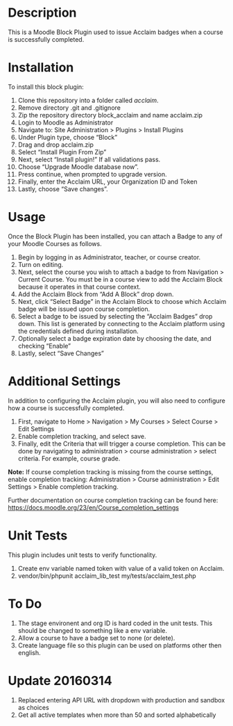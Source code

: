 Description
===========
This is a Moodle Block Plugin used to issue Acclaim badges when a course is successfully completed.

Installation
============
To install this block plugin:

<ol>
  <li>Clone this repository into a folder called <i>acclaim</i>. </li>
  <li>Remove directory .git and .gitignore </li>
  <li>Zip the repository directory block_acclaim and name acclaim.zip</li>
  <li>Login to Moodle as Administrator</li>
  <li>Navigate to: Site Administration > Plugins > Install Plugins</li>
  <li>Under Plugin type, choose “Block”</li>
  <li>Drag and drop acclaim.zip</li>
  <li>Select “Install Plugin From Zip”</li>
  <li>Next, select “Install plugin!”  If all validations pass.</li>
  <li>Choose “Upgrade Moodle database now”.</li>
  <li>Press continue, when prompted to upgrade version.</li>
  <li>Finally, enter the Acclaim URL, your Organization ID and Token</li>
  <li>Lastly, choose “Save changes”.</li>
</ol>

Usage
=====
Once the Block Plugin has been installed, you can attach a Badge to any of your Moodle Courses as follows.

<ol>
  <li>Begin by logging in as Administrator, teacher, or course creator.</li>
  <li>Turn on editing.</li>
  <li>Next, select the course you wish to attach a badge to from Navigation > Current Course.  You must be in a course view to add the Acclaim Block because it operates in that course context.</li>
  <li>Add the Acclaim Block from “Add A Block” drop down.</li>
  <li>Next, click “Select Badge” in the Acclaim Block to choose which Acclaim badge will be issued upon course completion. </li>
  <li>Select a badge to be issued by selecting the “Acclaim Badges” drop down.  This list is generated by connecting to the Acclaim platform using the credentials defined during installation.</li>
  <li>Optionally select a badge expiration date by choosing the date, and checking “Enable”</li>
  <li>Lastly, select “Save Changes”</li>
</ol>

Additional Settings
==================
In addition to configuring the Acclaim plugin, you will also need to configure how a course is successfully completed.

<ol>
  <li>First, navigate to Home > Navigation > My Courses > Select Course > Edit Settings</li>
  <li>Enable completion tracking, and select save.</li>
  <li>Finally, edit the Criteria that will trigger a course completion.  This can be done by navigating to administration > course administration > select criteria.  For example, course grade.</li>
</ol>

<b>Note:</b> If course completion tracking is missing from the course settings, enable completion tracking: Administration > Course administration > Edit Settings > Enable completion tracking.

Further documentation on course completion tracking can be found here:
https://docs.moodle.org/23/en/Course_completion_settings

Unit Tests
==========
This plugin includes unit tests to verify functionality.

<ol>
  <li>Create env variable named token with value of a valid token on Acclaim. </li>
  <li>vendor/bin/phpunit acclaim_lib_test my/tests/acclaim_test.php </li>
</ol>

To Do
=====
<ol>
  <li>The stage environent and org ID is hard coded in the unit tests.  This should be changed to something like a env variable.</li>
  <li> Allow a course to have a badge set to none (or delete). </li>
  <li> Create language file so this plugin can be used on platforms other then english.</li>
</ol>


Update 20160314
===============
<ol>
  <li>Replaced entering API URL with dropdown with production and sandbox as choices</li>
  <li>Get all active templates when more than 50 and sorted alphabetically</li>
</ol>
